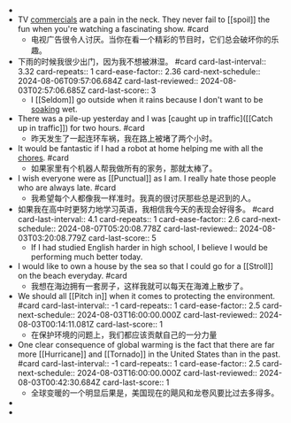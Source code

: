 -
- TV [commercials]([[Commercial]]) are a pain in the neck. They never fail to [[spoil]] the fun when you're watching a fascinating show. #card
	- 电视广告很令人讨厌。当你在看一个精彩的节目时，它们总会破坏你的乐趣。
- 下雨的时候我很少出门，因为我不想被淋湿。 #card
  card-last-interval:: 3.32
  card-repeats:: 1
  card-ease-factor:: 2.36
  card-next-schedule:: 2024-08-06T09:57:06.684Z
  card-last-reviewed:: 2024-08-03T02:57:06.685Z
  card-last-score:: 3
	- I [[Seldom]] go outside when it rains because I don't want to be [soaking]([[Soak]]) wet.
- There was a pile-up yesterday and I was [caught up in traffic]([[Catch up in traffic]]) for two hours. #card
	- 昨天发生了一起连环车祸，我在路上被堵了两个小时。
- It would be fantastic if I had a robot at home helping me with all the [chores]([[Chore]]). #card
	- 如果家里有个机器人帮我做所有的家务，那就太棒了。
- I wish everyone were as [[Punctual]] as I am. I really hate those people who are always late. #card
	- 我希望每个人都像我一样准时。我真的很讨厌那些总是迟到的人。
- 如果我在高中时更努力地学习英语，我相信我今天的表现会好得多。 #card
  card-last-interval:: 4.1
  card-repeats:: 1
  card-ease-factor:: 2.6
  card-next-schedule:: 2024-08-07T05:20:08.778Z
  card-last-reviewed:: 2024-08-03T03:20:08.779Z
  card-last-score:: 5
	- If I had studied English harder in high school, I believe I would be performing much better today.
- I would like to own a house by the sea so that I could go for a [[Stroll]] on the beach everyday. #card
	- 我想在海边拥有一套房子，这样我就可以每天在海滩上散步了。
- We should all [[Pitch in]] when it comes to protecting the environment. #card
  card-last-interval:: -1
  card-repeats:: 1
  card-ease-factor:: 2.5
  card-next-schedule:: 2024-08-03T16:00:00.000Z
  card-last-reviewed:: 2024-08-03T00:14:11.081Z
  card-last-score:: 1
	- 在保护环境的问题上，我们都应该贡献自己的一分力量
- One clear consequence of global warming is the fact that there are far more [[Hurricane]] and [[Tornado]] in the United States than in the past. #card
  card-last-interval:: -1
  card-repeats:: 1
  card-ease-factor:: 2.5
  card-next-schedule:: 2024-08-03T16:00:00.000Z
  card-last-reviewed:: 2024-08-03T00:42:30.684Z
  card-last-score:: 1
	- 全球变暖的一个明显后果是，美国现在的飓风和龙卷风要比过去多得多。
-
-
